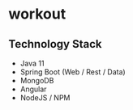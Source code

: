 # workout

## Technology Stack
- Java 11
- Spring Boot (Web / Rest / Data)
- MongoDB
- Angular
- NodeJS / NPM
